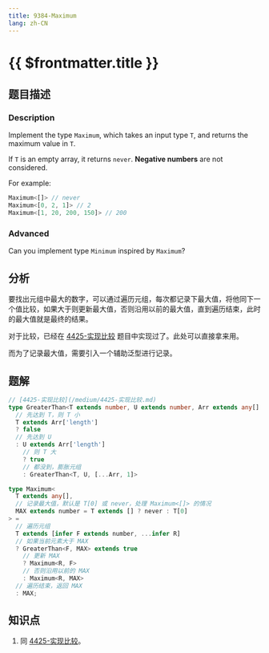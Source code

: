 ```yaml
---
title: 9384-Maximum
lang: zh-CN
---
```


# {{ $frontmatter.title }}

## 题目描述

### Description

Implement the type `Maximum`, which takes an input type `T`, and returns the maximum value in `T`.

If `T` is an empty array, it returns `never`. **Negative numbers** are not considered.

For example:

```ts
Maximum<[]> // never
Maximum<[0, 2, 1]> // 2
Maximum<[1, 20, 200, 150]> // 200
```

### Advanced

Can you implement type `Minimum` inspired by `Maximum`?

## 分析

要找出元组中最大的数字，可以通过遍历元组，每次都记录下最大值，将他同下一个值比较，如果大于则更新最大值，否则沿用以前的最大值，直到遍历结束，此时的最大值就是最终的结果。

对于比较，已经在 [4425-实现比较](/medium/4425-实现比较.md) 题目中实现过了。此处可以直接拿来用。

而为了记录最大值，需要引入一个辅助泛型进行记录。

## 题解

```ts
// [4425-实现比较](/medium/4425-实现比较.md) 
type GreaterThan<T extends number, U extends number, Arr extends any[] = []> =
  // 先达到 T，则 T 小
  T extends Arr['length']
  ? false
  // 先达到 U
  : U extends Arr['length']
    // 则 T 大
    ? true
    // 都没到，膨胀元组
    : GreaterThan<T, U, [...Arr, 1]>

type Maximum<
  T extends any[],
  // 记录最大值，默认是 T[0] 或 never，处理 Maximum<[]> 的情况
  MAX extends number = T extends [] ? never : T[0]
> =
  // 遍历元组
  T extends [infer F extends number, ...infer R]
  // 如果当前元素大于 MAX
  ? GreaterThan<F, MAX> extends true
    // 更新 MAX
    ? Maximum<R, F>
    // 否则沿用以前的 MAX
    : Maximum<R, MAX>
  // 遍历结束，返回 MAX
  : MAX;
```

## 知识点

1. 同 [4425-实现比较](/medium/4425-实现比较.md)。
